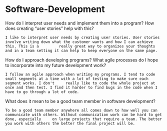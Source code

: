 # Software-Development

How do I interpret user needs and implement them into a program? How does creating “user stories” help with this?
    
    I like to interpret user needs by creating user stories. User stories involve writing down what the customer wants and how I can achieve this. This is a         really great way to organizes your thoughts and in a team setting it can help to keep everyone on the same page.
    
How do I approach developing programs? What agile processes do I hope to incorporate into my future development work?
    
    I follow an agile approach when writing my programs. I tend to code small segments at a time with a lot of testing to make sure each segment works. I don't     really like to code the whole project at once and then test. I find it harder to find bugs in the code when I have to go through a lot of code.
    
What does it mean to be a good team member in software development?
  
    To be a good team member anywhere all comes down to how well you can communicate with others. Without communication work can be hard to get done, especially     on large projects that require a team. The better you work with others the better the final project will be.

